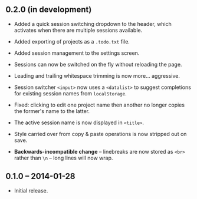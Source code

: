 0.2.0 (in development)
----------------------

* Added a quick session switching dropdown to the header, which activates when
  there are multiple sessions available.

* Added exporting of projects as a `.todo.txt` file.

* Added session management to the settings screen.

* Sessions can now be switched on the fly without reloading the page.

* Leading and trailing whitespace trimming is now more&hellip; aggressive.

* Session switcher `<input>` now uses a `<datalist>` to suggest completions for
  existing session names from `localStorage`.

* Fixed: clicking to edit one project name then another no longer copies the
  former's name to the latter.

* The active session name is now displayed in `<title>`.

* Style carried over from copy &amp; paste operations is now stripped out on
  save.

* **Backwards-incompatible change** &ndash; linebreaks are now stored as `<br>`
  rather than `\n` &ndash; long lines will now wrap.

0.1.0 &ndash; 2014-01-28
------------------------

* Initial release.